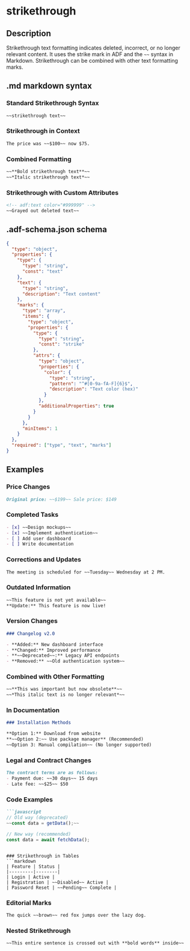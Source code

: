 # strikethrough

## Description

Strikethrough text formatting indicates deleted, incorrect, or no longer relevant content. It uses the strike mark in ADF and the `~~` syntax in Markdown. Strikethrough can be combined with other text formatting marks.

## .md markdown syntax

### Standard Strikethrough Syntax
```markdown
~~strikethrough text~~
```

### Strikethrough in Context
```markdown
The price was ~~$100~~ now $75.
```

### Combined Formatting
```markdown
~~**Bold strikethrough text**~~
~~*Italic strikethrough text*~~
```

### Strikethrough with Custom Attributes
```markdown
<!-- adf:text color="#999999" -->
~~Grayed out deleted text~~
```

## .adf-schema.json schema

```json
{
  "type": "object",
  "properties": {
    "type": {
      "type": "string",
      "const": "text"
    },
    "text": {
      "type": "string",
      "description": "Text content"
    },
    "marks": {
      "type": "array",
      "items": {
        "type": "object",
        "properties": {
          "type": {
            "type": "string",
            "const": "strike"
          },
          "attrs": {
            "type": "object",
            "properties": {
              "color": {
                "type": "string",
                "pattern": "^#[0-9a-fA-F]{6}$",
                "description": "Text color (hex)"
              }
            },
            "additionalProperties": true
          }
        }
      },
      "minItems": 1
    }
  },
  "required": ["type", "text", "marks"]
}
```

## Examples

### Price Changes
```markdown
Original price: ~~$199~~ Sale price: $149
```

### Completed Tasks
```markdown
- [x] ~~Design mockups~~
- [x] ~~Implement authentication~~
- [ ] Add user dashboard
- [ ] Write documentation
```

### Corrections and Updates
```markdown
The meeting is scheduled for ~~Tuesday~~ Wednesday at 2 PM.
```

### Outdated Information
```markdown
~~This feature is not yet available~~ 
**Update:** This feature is now live!
```

### Version Changes
```markdown
### Changelog v2.0

- **Added:** New dashboard interface
- **Changed:** Improved performance
- **~~Deprecated~~:** Legacy API endpoints
- **Removed:** ~~Old authentication system~~
```

### Combined with Other Formatting
```markdown
~~**This was important but now obsolete**~~
~~*This italic text is no longer relevant*~~
```

### In Documentation
```markdown
### Installation Methods

**Option 1:** Download from website
**~~Option 2:~~ Use package manager** (Recommended)
~~Option 3: Manual compilation~~ (No longer supported)
```

### Legal and Contract Changes
```markdown
The contract terms are as follows:
- Payment due: ~~30 days~~ 15 days
- Late fee: ~~$25~~ $50
```

### Code Examples
```markdown
```javascript
// Old way (deprecated)
~~const data = getData();~~

// New way (recommended)
const data = await fetchData();
```
```

### Strikethrough in Tables
```markdown
| Feature | Status |
|---------|--------|
| Login | Active |
| Registration | ~~Disabled~~ Active |
| Password Reset | ~~Pending~~ Complete |
```

### Editorial Marks
```markdown
The quick ~~brown~~ red fox jumps over the lazy dog.
```

### Nested Strikethrough
```markdown
~~This entire sentence is crossed out with **bold words** inside~~
```